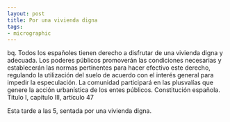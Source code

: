 ```yaml
---
layout: post
title: Por una vivienda digna
tags:
- micrographic
---
```

bq. Todos los españoles tienen derecho a disfrutar de una vivienda digna y adecuada. Los poderes públicos promoverán las condiciones necesarias y establecerán las normas pertinentes para hacer efectivo este derecho, regulando la utilización del suelo de acuerdo con el interés general para impedir la especulación. La comunidad participará en las plusvalías que genere la acción urbanística de los entes públicos. Constitución española. Titulo I, capitulo III, artículo 47

Esta tarde a las 5, sentada por una vivienda digna.

